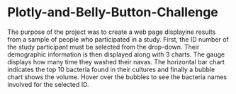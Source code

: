 # Plotly-and-Belly-Button-Challenge

The purpose of the project was to create a web page displayine results from a sample of people who participated in a study.  First, the ID number of the study participant must be selected from the drop-down. Their demographic information is then displayed along with 3 charts.  The gauge displays how many time they washed their navas. The horizontal bar chart indicates the top 10 bacteria found in their cultures and finally a bubble chart shows the volume.  Hover over the bubbles to see the bacteria names involved for the selected ID.

